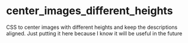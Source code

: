 # center_images_different_heights
CSS to center images with different heights and keep the descriptions aligned. Just putting it here because I know it will be useful in the future
